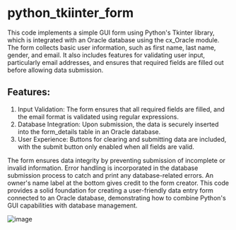 # python_tkiinter_form

This code implements a simple GUI form using Python's Tkinter library, which is integrated with an Oracle database using the cx_Oracle module. The form collects basic user information, such as first name, last name, gender, and email. It also includes features for validating user input, particularly email addresses, and ensures that required fields are filled out before allowing data submission.

## Features:
1) Input Validation: The form ensures that all required fields are filled, and the email format is validated using regular expressions.
2) Database Integration: Upon submission, the data is securely inserted into the form_details table in an Oracle database.
3) User Experience: Buttons for clearing and submitting data are included, with the submit button only enabled when all fields are valid.

The form ensures data integrity by preventing submission of incomplete or invalid information.
Error handling is incorporated in the database submission process to catch and print any database-related errors.
An owner's name label at the bottom gives credit to the form creator.
This code provides a solid foundation for creating a user-friendly data entry form connected to an Oracle database, demonstrating how to combine Python's GUI capabilities with database management.

![image](https://github.com/user-attachments/assets/6dac44ac-b72c-4b43-b4ba-eecc5acc0ced)

